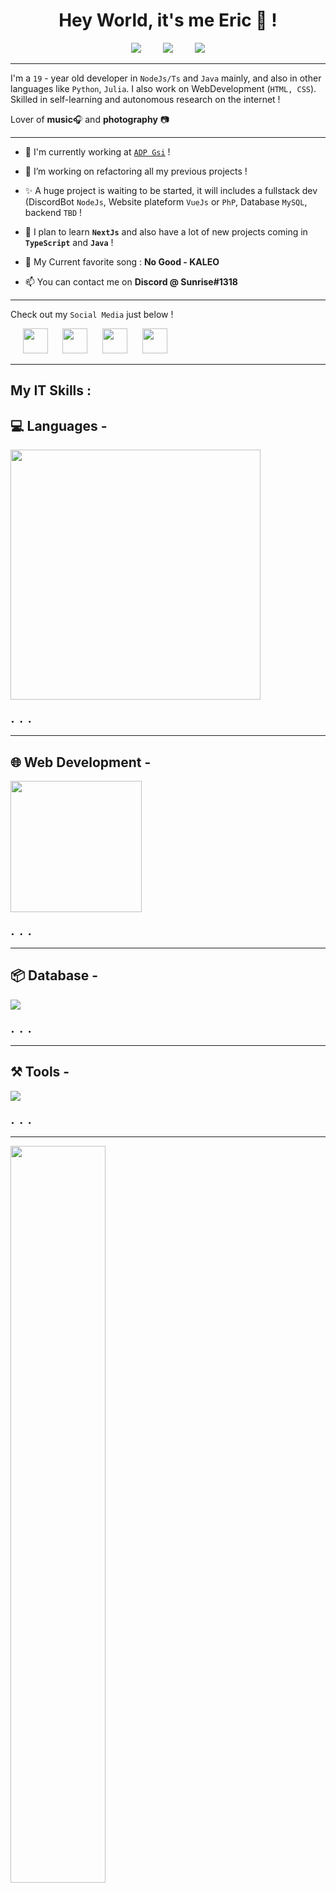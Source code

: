 <h1 align="center">Hey World, it's me Eric 👋 !</h1>

<div align="center">

<img src="https://img.shields.io/github/followers/Eric-Philippe?style=social">
‎
‎
‎
‎
‎
‎
‎
‎
<img src="https://img.shields.io/badge/Alive-I%20guess-red">
‎
‎
‎
‎
‎
‎
‎
‎
<img src="https://img.shields.io/badge/Fuelled%20By-ChocoChaud-orange">

</div>

---

I'm a `19` - year old developer in `NodeJs/Ts` and `Java` mainly, and also in other languages ​​like `Python`, `Julia`. I also work on WebDevelopment (`HTML, CSS`). Skilled in self-learning and autonomous research on the internet !

Lover of **music**🎧 and **photography** 📷

---

- 💼 I'm currently working at [`ADP Gsi`](https://www.fr.adp.com) !

- 🔭 I’m working on refactoring all my previous projects !

- ✨ A huge project is waiting to be started, it will includes a fullstack dev (DiscordBot `NodeJs`, Website plateform `VueJs` or `PhP`, Database `MySQL`, backend `TBD` !

- 🌱 I plan to learn **`NextJs`** and also have a lot of new projects coming in **`TypeScript`** and **`Java`** !

- 🎵 My Current favorite song : **No Good - KALEO**

- 📫 You can contact me on **Discord @ Sunrise#1318**

---

Check out my `Social Media` just below !

<div>

‎
‎
‎
‎
‎
<a href="https://www.instagram.com/eir_horizon_/"> <img src="https://skillicons.dev/icons?i=instagram" width=40/></a>
‎
‎
‎
‎
‎
<a href="https://discordapp.com/channels/@me/387291278670430208/"> <img src="https://skillicons.dev/icons?i=discord" width=40/></a>
‎
‎
‎
‎
‎
<a href="https://twitter.com/zaorhion"> <img src="https://skillicons.dev/icons?i=twitter" width=40/></a>
‎
‎
‎
‎
‎
<a href="https://www.linkedin.com/in/eric-philippe-800857252/"> <img src="https://skillicons.dev/icons?i=linkedin" width=40/></a>

</div>

---

## **My IT Skills :**

## 💻 **Languages -**

 <img src="https://skillicons.dev/icons?i=nodejs,ts,py,julia,java,kotlin,autocad,cs,cpp" width="400px" />

<font size="+2">. . .</font>

---

## 🌐 **Web Development -**

 <img src="https://skillicons.dev/icons?i=html,css,js,php,angular" width="210px" />

<font size="+2">. . .</font>

---

## 📦 **Database -**

 <img src="https://skillicons.dev/icons?i=mysql,autocad,mongo">

<font size="+2">. . .</font>

---

## **⚒️ Tools -**

 <img src="https://skillicons.dev/icons?i=git,github,vscode,idea,eclipse,ps,bash,linux">

<font size="+2">. . .</font>

---

<img src="https://github-readme-stats.vercel.app/api/top-langs/?username=Eric-Philippe&layout=compact&langs_count=10&exclude_repo=WebCat,Glitch-Against-Humanity,Welcome-to-the-Cril,api-visunotes-tlse" width=55%/>

---

## 👋 Thanks for checking out my profile !! 👋

[![forthebadge](https://forthebadge.com/images/badges/works-on-my-machine.svg)](https://forthebadge.com)

